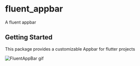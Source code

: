 # fluent_appbar

A fluent appbar

## Getting Started

This package provides a customizable Appbar for flutter projects

![FluentAppBar gif](screenshots/screenshot.gif)


